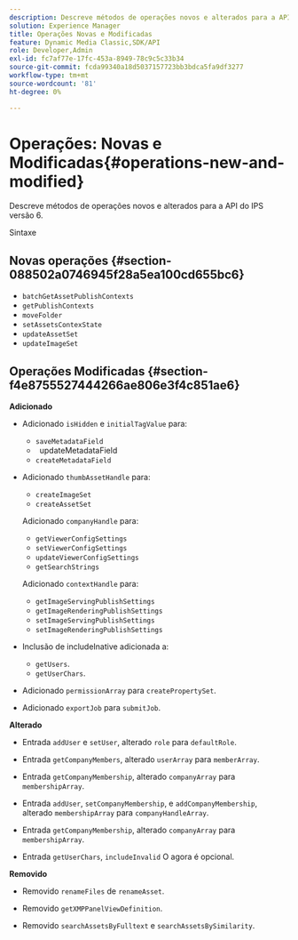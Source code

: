 ```yaml
---
description: Descreve métodos de operações novos e alterados para a API do IPS versão 6.
solution: Experience Manager
title: Operações Novas e Modificadas
feature: Dynamic Media Classic,SDK/API
role: Developer,Admin
exl-id: fc7af77e-17fc-453a-8949-78c9c5c33b34
source-git-commit: fcda99340a18d5037157723bb3bdca5fa9df3277
workflow-type: tm+mt
source-wordcount: '81'
ht-degree: 0%

---
```


# Operações: Novas e Modificadas{#operations-new-and-modified}

Descreve métodos de operações novos e alterados para a API do IPS versão 6.

Sintaxe

## Novas operações {#section-088502a0746945f28a5ea100cd655bc6}

* `batchGetAssetPublishContexts`
* `getPublishContexts`
* `moveFolder`
* `setAssetsContexState`
* `updateAssetSet`
* `updateImageSet`

## Operações Modificadas {#section-f4e8755527444266ae806e3f4c851ae6}

**Adicionado**

* Adicionado `isHidden` e `initialTagValue` para:

   * `saveMetadataField`
   * ` `updateMetadataField
   * `createMetadataField`

* Adicionado `thumbAssetHandle` para:

   * `createImageSet`
   * `createAssetSet`

   Adicionado `companyHandle` para:

   * `getViewerConfigSettings`
   * `setViewerConfigSettings`
   * `updateViewerConfigSettings`
   * `getSearchStrings`

   Adicionado `contextHandle` para:

   * `getImageServingPublishSettings`
   * `getImageRenderingPublishSettings`
   * `setImageServingPublishSettings`
   * `setImageRenderingPublishSettings`



* Inclusão de includeInative adicionada a:

   * `getUsers`.
   * `getUserChars`.

* Adicionado `permissionArray` para `createPropertySet`.

* Adicionado `exportJob` para `submitJob`.

**Alterado**

* Entrada `addUser` e `setUser`, alterado `role` para `defaultRole`.

* Entrada `getCompanyMembers`, alterado `userArray` para `memberArray`.

* Entrada `getCompanyMembership`, alterado `companyArray` para `membershipArray`.

* Entrada `addUser`, `setCompanyMembership`, e `addCompanyMembership`, alterado `membershipArray` para `companyHandleArray`.

* Entrada `getCompanyMembership`, alterado `companyArray` para `membershipArray`.

* Entrada `getUserChars`, `includeInvalid` O agora é opcional.

**Removido**

* Removido `renameFiles` de `renameAsset`.

* Removido `getXMPPanelViewDefinition`.
* Removido `searchAssetsByFulltext` e `searchAssetsBySimilarity`.
